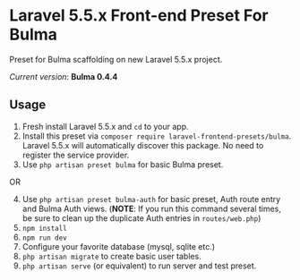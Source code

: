 # Laravel 5.5.x Front-end Preset For Bulma

Preset for Bulma scaffolding on new Laravel 5.5.x project.

*Current version*: **Bulma 0.4.4**


## Usage
1. Fresh install Laravel 5.5.x and `cd` to your app.
2. Install this preset via `composer require laravel-frontend-presets/bulma`. Laravel 5.5.x will automatically discover this package. No need to register the service provider.
3. Use `php artisan preset bulma` for basic Bulma preset.

OR

4. Use `php artisan preset bulma-auth` for basic preset, Auth route entry and Bulma Auth views. (**NOTE**: If you run this command several times, be sure to clean up the duplicate Auth entries in `routes/web.php`)
5. `npm install`
6. `npm run dev`
7. Configure your favorite database (mysql, sqlite etc.)
8. `php artisan migrate` to create basic user tables.
9. `php artisan serve` (or equivalent) to run server and test preset.
